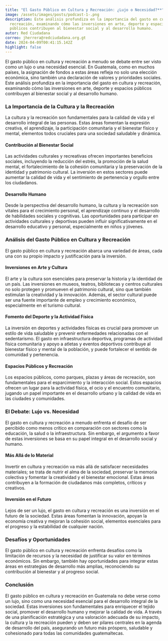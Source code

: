 ```yaml
---
title: "El Gasto Público en Cultura y Recreación: ¿Lujo o Necesidad?**"
image: /assets/images/posts/podcast-1-.png
description: Este análisis profundiza en la importancia del gasto en cultura y
  recreación, examinando cómo las inversiones en arte, deporte y espacios
  públicos contribuyen al bienestar social y al desarrollo humano.
autor: Red Ciudadana
correo: jherrera@redciudadana.org.gt
date: 2024-04-09T00:41:15.142Z
highlight: false
---
```

El gasto público en cultura y recreación a menudo se debate entre ser visto como un lujo o una necesidad esencial. En Guatemala, como en muchos países, la asignación de fondos a estas áreas refleja no solo una elección económica, sino también una declaración de valores y prioridades sociales. Este análisis profundiza en la importancia del gasto en cultura y recreación, examinando cómo las inversiones en arte, deporte y espacios públicos contribuyen al bienestar social y al desarrollo humano.

### La Importancia de la Cultura y la Recreación

La cultura y la recreación son fundamentales para la calidad de vida y el desarrollo integral de las personas. Estas áreas fomentan la expresión creativa, el aprendizaje, la participación comunitaria y el bienestar físico y mental, elementos todos cruciales para una sociedad saludable y dinámica.

#### Contribución al Bienestar Social

Las actividades culturales y recreativas ofrecen importantes beneficios sociales, incluyendo la reducción del estrés, la promoción de la salud mental, el fortalecimiento de la cohesión comunitaria y la preservación de la identidad y patrimonio cultural. La inversión en estos sectores puede aumentar la calidad de vida y el sentimiento de pertenencia y orgullo entre los ciudadanos.

#### Desarrollo Humano

Desde la perspectiva del desarrollo humano, la cultura y la recreación son vitales para el crecimiento personal, el aprendizaje continuo y el desarrollo de habilidades sociales y cognitivas. Las oportunidades para participar en actividades culturales y deportivas pueden influir significativamente en el desarrollo educativo y personal, especialmente en niños y jóvenes.

### Análisis del Gasto Público en Cultura y Recreación

El gasto público en cultura y recreación abarca una variedad de áreas, cada una con su propio impacto y justificación para la inversión.

#### Inversiones en Arte y Cultura

El arte y la cultura son esenciales para preservar la historia y la identidad de un país. Las inversiones en museos, teatros, bibliotecas y centros culturales no solo protegen y promueven el patrimonio cultural, sino que también estimulan la creatividad y la innovación. Además, el sector cultural puede ser una fuente importante de empleo y crecimiento económico, especialmente en el turismo cultural.

#### Fomento del Deporte y la Actividad Física

La inversión en deportes y actividades físicas es crucial para promover un estilo de vida saludable y prevenir enfermedades relacionadas con el sedentarismo. El gasto en infraestructura deportiva, programas de actividad física comunitaria y apoyo a atletas y eventos deportivos contribuye al bienestar físico y mental de la población, y puede fortalecer el sentido de comunidad y pertenencia.

#### Espacios Públicos y Recreación

Los espacios públicos, como parques, plazas y áreas de recreación, son fundamentales para el esparcimiento y la interacción social. Estos espacios ofrecen un lugar para la actividad física, el ocio y el encuentro comunitario, jugando un papel importante en el desarrollo urbano y la calidad de vida en las ciudades y comunidades.

### El Debate: Lujo vs. Necesidad

El gasto en cultura y recreación a menudo enfrenta el desafío de ser percibido como menos crítico en comparación con sectores como la educación, la salud o la infraestructura. Sin embargo, el argumento a favor de estas inversiones se basa en su papel integral en el desarrollo social y humano.

#### Más Allá de lo Material

Invertir en cultura y recreación va más allá de satisfacer necesidades materiales; se trata de nutrir el alma de la sociedad, preservar la memoria colectiva y fomentar la creatividad y el bienestar emocional. Estas áreas contribuyen a la formación de ciudadanos más completos, críticos y creativos.

#### Inversión en el Futuro

Lejos de ser un lujo, el gasto en cultura y recreación es una inversión en el futuro de la sociedad. Estas áreas fomentan la innovación, apoyan la economía creativa y mejoran la cohesión social, elementos esenciales para el progreso y la estabilidad de cualquier nación.

### Desafíos y Oportunidades

El gasto público en cultura y recreación enfrenta desafíos como la limitación de recursos y la necesidad de justificar su valor en términos económicos. Sin embargo, también hay oportunidades para integrar estas áreas en estrategias de desarrollo más amplias, reconociendo su contribución al bienestar y al progreso social.

### Conclusión

El gasto público en cultura y recreación en Guatemala no debe verse como un lujo, sino como una necesidad esencial para el desarrollo integral de la sociedad. Estas inversiones son fundamentales para enriquecer el tejido social, promover el desarrollo humano y mejorar la calidad de vida. A través de una planificación estratégica y una valoración adecuada de su impacto, la cultura y la recreación pueden y deben ser pilares centrales en la agenda de desarrollo del país, asegurando un futuro más próspero, saludable y cohesionado para todas las comunidades guatemaltecas.